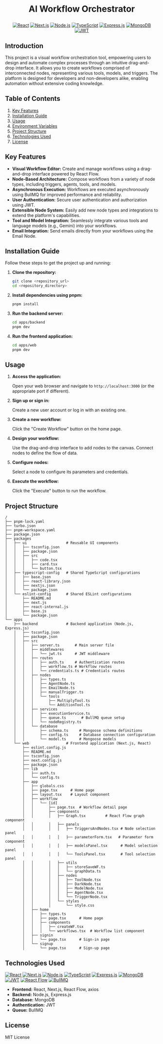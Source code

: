 # <p align="center">AI Workflow Orchestrator</p>

<p align="center">
  <a href="#"><img src="https://img.shields.io/badge/React-20232A?style=for-the-badge&logo=react&logoColor=61DAFB" alt="React"></a>
  <a href="#"><img src="https://img.shields.io/badge/Next.js-000000?style=for-the-badge&logo=nextdotjs&logoColor=white" alt="Next.js"></a>
  <a href="#"><img src="https://img.shields.io/badge/Node.js-339933?style=for-the-badge&logo=nodedotjs&logoColor=white" alt="Node.js"></a>
  <a href="#"><img src="https://img.shields.io/badge/TypeScript-007ACC?style=for-the-badge&logo=typescript&logoColor=white" alt="TypeScript"></a>
  <a href="#"><img src="https://img.shields.io/badge/Express.js-000000?style=for-the-badge&logo=express&logoColor=white" alt="Express.js"></a>
  <a href="#"><img src="https://img.shields.io/badge/MongoDB-47A248?style=for-the-badge&logo=mongodb&logoColor=white" alt="MongoDB"></a>
  <a href="#"><img src="https://img.shields.io/badge/JWT-black?style=for-the-badge&logo=jsonwebtokens&logoColor=white" alt="JWT"></a>
</p>

## Introduction

This project is a visual workflow orchestration tool, empowering users to design and automate complex processes through an intuitive drag-and-drop interface. It allows you to create workflows comprised of interconnected nodes, representing various tools, models, and triggers. The platform is designed for developers and non-developers alike, enabling automation without extensive coding knowledge.

## Table of Contents

1.  [Key Features](#key-features)
2.  [Installation Guide](#installation-guide)
3.  [Usage](#usage)
4.  [Environment Variables](#environment-variables)
5.  [Project Structure](#project-structure)
6.  [Technologies Used](#technologies-used)
7.  [License](#license)

## Key Features

-   **Visual Workflow Editor:**  Create and manage workflows using a drag-and-drop interface powered by React Flow.
-   **Node-Based Architecture:**  Compose workflows from a variety of node types, including triggers, agents, tools, and models.
-   **Asynchronous Execution:**  Workflows are executed asynchronously using BullMQ for improved performance and reliability.
-   **User Authentication:** Secure user authentication and authorization using JWT.
-   **Extensible Node System:** Easily add new node types and integrations to extend the platform's capabilities.
-   **Tool and Model Integration:** Seamlessly integrate various tools and language models (e.g., Gemini) into your workflows.
-   **Email Integration:** Send emails directly from your workflows using the Email Node.

## Installation Guide

Follow these steps to get the project up and running:

1.  **Clone the repository:**

    ```bash
    git clone <repository_url>
    cd <repository_directory>
    ```

2.  **Install dependencies using pnpm:**

    ```bash
    pnpm install
    ```


3.  **Run the backend server:**

    ```bash
    cd apps/backend
    pnpm dev
    ```

4.  **Run the frontend application:**

    ```bash
    cd apps/web
    pnpm dev
    ```

## Usage

1.  **Access the application:**

    Open your web browser and navigate to `http://localhost:3000` (or the appropriate port if different).

2.  **Sign up or sign in:**

    Create a new user account or log in with an existing one.

3.  **Create a new workflow:**

    Click the "Create Workflow" button on the home page.

4.  **Design your workflow:**

    Use the drag-and-drop interface to add nodes to the canvas.  Connect nodes to define the flow of data.

5.  **Configure nodes:**

    Select a node to configure its parameters and credentials.

6.  **Execute the workflow:**

    Click the "Execute" button to run the workflow.


## Project Structure

```
/
├── pnpm-lock.yaml
├── turbo.json
├── pnpm-workspace.yaml
├── package.json
├── packages
│   ├── ui                  # Reusable UI components
│   │   ├── tsconfig.json
│   │   ├── package.json
│   │   ├── src
│   │   │   ├── code.tsx
│   │   │   ├── card.tsx
│   │   │   └── button.tsx
│   ├── typescript-config   # Shared TypeScript configurations
│   │   ├── base.json
│   │   ├── react-library.json
│   │   ├── nextjs.json
│   │   └── package.json
│   └── eslint-config       # Shared ESLint configurations
│       ├── README.md
│       ├── next.js
│       ├── react-internal.js
│       ├── base.js
│       └── package.json
└── apps
    ├── backend             # Backend application (Node.js, Express.js)
    │   ├── tsconfig.json
    │   ├── package.json
    │   ├── src
    │   │   ├── server.ts       # Main server file
    │   │   ├── middlewares
    │   │   │   └── jwt.ts      # JWT middleware
    │   │   ├── routes
    │   │   │   ├── auth.ts     # Authentication routes
    │   │   │   ├── workflow.ts # Workflow routes
    │   │   │   └── credentials.ts # Credentials routes
    │   │   ├── nodes
    │   │   │   ├── types.ts
    │   │   │   ├── AgentNode.ts
    │   │   │   ├── EmailNode.ts
    │   │   │   ├── manualTrigger.ts
    │   │   │   └── tools
    │   │   │       ├── MultiplyTool.ts
    │   │   │       └── AdditionTool.ts
    │   │   ├── services
    │   │   │   ├── executionService.ts
    │   │   │   ├── queue.ts       # BullMQ queue setup
    │   │   │   └── nodeRegistry.ts
    │   │   └── database
    │   │       ├── schema.ts     # Mongoose schema definitions
    │   │       ├── config.ts     # Database connection configuration
    │   │       └── model.ts      # Mongoose models
    └── web                 # Frontend application (Next.js, React)
        ├── eslint.config.js
        ├── README.md
        ├── tsconfig.json
        ├── next.config.js
        ├── package.json
        ├── lib
        │   ├── auth.ts
        │   └── config.ts
        ├── app
        │   ├── globals.css
        │   ├── page.tsx      # Home page
        │   ├── layout.tsx    # Layout component
        │   ├── workflow
        │   │   └── [id]
        │   │       ├── page.tsx  # Workflow detail page
        │   │       ├── components
        │   │       │   ├── Graph.tsx         # React Flow graph component
        │   │       │   ├── panels
        │   │       │   │   ├── TriggersAndNodes.tsx # Node selection panel
        │   │       │   │   ├── parameterForm.tsx   # Parameter form component
        │   │       │   │   ├── modelsPanel.tsx      # Model selection panel
        │   │       │   │   └── ToolsPanel.tsx       # Tool selection panel
        │   │       │   ├── utils
        │   │       │   │   ├── storeSaveWF.ts
        │   │       │   │   └── graphData.ts
        │   │       │   ├── nodes
        │   │       │   │   ├── ToolNode.tsx
        │   │       │   │   ├── DarkNode.tsx
        │   │       │   │   ├── ModelNode.tsx
        │   │       │   │   ├── AgentNode.tsx
        │   │       │   │   └── TriggerNode.tsx
        │   │       │   └── styles
        │   │       │       └── style.css
        │   ├── home
        │   │   ├── types.ts
        │   │   ├── page.tsx      # Home page
        │   │   ├── components
        │   │   │   ├── createWF.tsx
        │   │   │   └── workflows.tsx  # Workflow list component
        │   ├── signin
        │   │   └── page.tsx      # Sign-in page
        │   └── signup
        │       └── page.tsx      # Sign-up page
```

## Technologies Used

<p align="left">
  <a href="#"><img src="https://img.shields.io/badge/React-20232A?style=for-the-badge&logo=react&logoColor=61DAFB" alt="React"></a>
  <a href="#"><img src="https://img.shields.io/badge/Next.js-000000?style=for-the-badge&logo=nextdotjs&logoColor=white" alt="Next.js"></a>
  <a href="#"><img src="https://img.shields.io/badge/Node.js-339933?style=for-the-badge&logo=nodedotjs&logoColor=white" alt="Node.js"></a>
  <a href="#"><img src="https://img.shields.io/badge/TypeScript-007ACC?style=for-the-badge&logo=typescript&logoColor=white" alt="TypeScript"></a>
  <a href="#"><img src="https://img.shields.io/badge/Express.js-000000?style=for-the-badge&logo=express&logoColor=white" alt="Express.js"></a>
  <a href="#"><img src="https://img.shields.io/badge/MongoDB-47A248?style=for-the-badge&logo=mongodb&logoColor=white" alt="MongoDB"></a>
  <a href="#"><img src="https://img.shields.io/badge/JWT-black?style=for-the-badge&logo=jsonwebtokens&logoColor=white" alt="JWT"></a>
  <a href="#"><img src="https://img.shields.io/badge/React_Flow-4B1CAC?style=for-the-badge&>" alt="React Flow"></a>
  <a href="#"><img src="https://img.shields.io/badge/bullmq-blue?style=for-the-badge" alt="BullMQ"></a>
</p>

-   **Frontend:** React, Next.js, React Flow, axios
-   **Backend:** Node.js, Express.js
-   **Database:** MongoDB
-   **Authentication:** JWT
-   **Queue:** BullMQ

## License

MIT License
